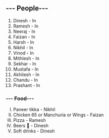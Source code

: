 <html>
<body>

<h2>--- People---</h2>

<ol type="1">
  <li>Dinesh - In</li>
  <li>Ramesh - In</li>
  <li>Neeraj - In</li>
  <li>Faizan - In</li>
  <li>Harsh - In</li>
  <li>Nikhil - In</li>
  <li>Vinod - In</li>
  <li>Mithlesh - In</li>
  <li>Sekhar - In</li>
  <li>Mustafa - In</li>
  <li>Akhilesh - In</li>
  <li>Chandu - In</li>
  <li>Prashant - In</li>
</ol>  
  
  <h3>--- Food---</h3>
  <ol type="I">
  <li>Paneer tikka - Nikhil</li>
  <li>Chicken 65 or Manchuria or Wings - Faizan</li>
  <li>Pizza - Ramesh</li>
  <li>Beers 🍻 - Dinesh</li>
  <li>Soft drinks - Dinesh</li>
</ol>
 
</body>
</html>




